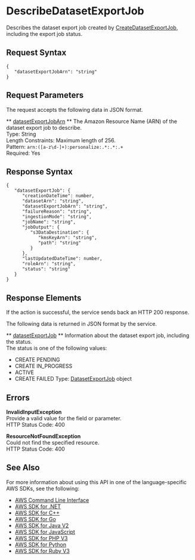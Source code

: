 # DescribeDatasetExportJob<a name="API_DescribeDatasetExportJob"></a>

Describes the dataset export job created by [CreateDatasetExportJob](API_CreateDatasetExportJob.md), including the export job status\.

## Request Syntax<a name="API_DescribeDatasetExportJob_RequestSyntax"></a>

```
{
   "datasetExportJobArn": "string"
}
```

## Request Parameters<a name="API_DescribeDatasetExportJob_RequestParameters"></a>

The request accepts the following data in JSON format\.

 ** [datasetExportJobArn](#API_DescribeDatasetExportJob_RequestSyntax) **   <a name="personalize-DescribeDatasetExportJob-request-datasetExportJobArn"></a>
The Amazon Resource Name \(ARN\) of the dataset export job to describe\.  
Type: String  
Length Constraints: Maximum length of 256\.  
Pattern: `arn:([a-z\d-]+):personalize:.*:.*:.+`   
Required: Yes

## Response Syntax<a name="API_DescribeDatasetExportJob_ResponseSyntax"></a>

```
{
   "datasetExportJob": { 
      "creationDateTime": number,
      "datasetArn": "string",
      "datasetExportJobArn": "string",
      "failureReason": "string",
      "ingestionMode": "string",
      "jobName": "string",
      "jobOutput": { 
         "s3DataDestination": { 
            "kmsKeyArn": "string",
            "path": "string"
         }
      },
      "lastUpdatedDateTime": number,
      "roleArn": "string",
      "status": "string"
   }
}
```

## Response Elements<a name="API_DescribeDatasetExportJob_ResponseElements"></a>

If the action is successful, the service sends back an HTTP 200 response\.

The following data is returned in JSON format by the service\.

 ** [datasetExportJob](#API_DescribeDatasetExportJob_ResponseSyntax) **   <a name="personalize-DescribeDatasetExportJob-response-datasetExportJob"></a>
Information about the dataset export job, including the status\.  
The status is one of the following values:  
+ CREATE PENDING
+ CREATE IN\_PROGRESS
+ ACTIVE
+ CREATE FAILED
Type: [DatasetExportJob](API_DatasetExportJob.md) object

## Errors<a name="API_DescribeDatasetExportJob_Errors"></a>

 **InvalidInputException**   
Provide a valid value for the field or parameter\.  
HTTP Status Code: 400

 **ResourceNotFoundException**   
Could not find the specified resource\.  
HTTP Status Code: 400

## See Also<a name="API_DescribeDatasetExportJob_SeeAlso"></a>

For more information about using this API in one of the language\-specific AWS SDKs, see the following:
+  [ AWS Command Line Interface](https://docs.aws.amazon.com/goto/aws-cli/personalize-2018-05-22/DescribeDatasetExportJob) 
+  [ AWS SDK for \.NET](https://docs.aws.amazon.com/goto/DotNetSDKV3/personalize-2018-05-22/DescribeDatasetExportJob) 
+  [ AWS SDK for C\+\+](https://docs.aws.amazon.com/goto/SdkForCpp/personalize-2018-05-22/DescribeDatasetExportJob) 
+  [ AWS SDK for Go](https://docs.aws.amazon.com/goto/SdkForGoV1/personalize-2018-05-22/DescribeDatasetExportJob) 
+  [ AWS SDK for Java V2](https://docs.aws.amazon.com/goto/SdkForJavaV2/personalize-2018-05-22/DescribeDatasetExportJob) 
+  [ AWS SDK for JavaScript](https://docs.aws.amazon.com/goto/AWSJavaScriptSDK/personalize-2018-05-22/DescribeDatasetExportJob) 
+  [ AWS SDK for PHP V3](https://docs.aws.amazon.com/goto/SdkForPHPV3/personalize-2018-05-22/DescribeDatasetExportJob) 
+  [ AWS SDK for Python](https://docs.aws.amazon.com/goto/boto3/personalize-2018-05-22/DescribeDatasetExportJob) 
+  [ AWS SDK for Ruby V3](https://docs.aws.amazon.com/goto/SdkForRubyV3/personalize-2018-05-22/DescribeDatasetExportJob) 